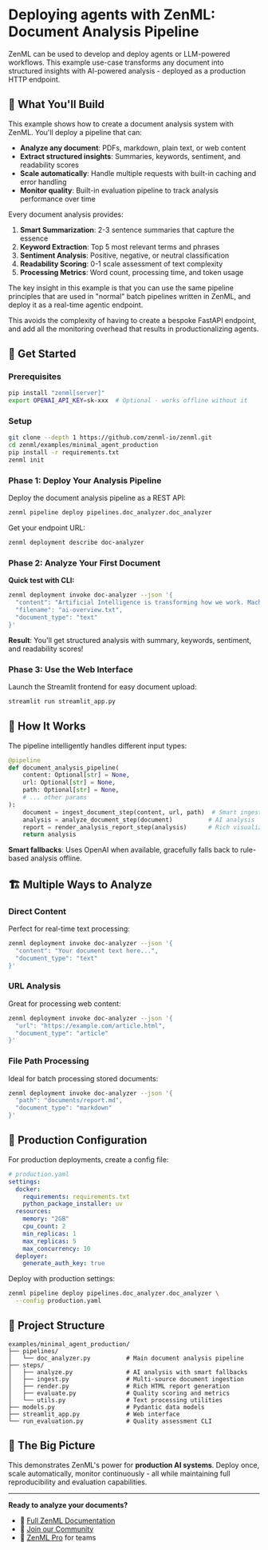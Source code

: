 # Deploying agents with ZenML: Document Analysis Pipeline

ZenML can be used to develop and deploy agents or LLM-powered workflows. This example use-case
transforms any document into structured insights with AI-powered analysis - deployed as a production HTTP endpoint.

## 🎯 What You'll Build

This example shows how to create a document analysis system with ZenML. You'll deploy a pipeline that can:

- **Analyze any document**: PDFs, markdown, plain text, or web content
- **Extract structured insights**: Summaries, keywords, sentiment, and readability scores
- **Scale automatically**: Handle multiple requests with built-in caching and error handling
- **Monitor quality**: Built-in evaluation pipeline to track analysis performance over time

Every document analysis provides:

1. **Smart Summarization**: 2-3 sentence summaries that capture the essence
2. **Keyword Extraction**: Top 5 most relevant terms and phrases  
3. **Sentiment Analysis**: Positive, negative, or neutral classification
4. **Readability Scoring**: 0-1 scale assessment of text complexity
5. **Processing Metrics**: Word count, processing time, and token usage

The key insight in this example is that you can use the same pipeline principles that are used
in "normal" batch pipelines written in ZenML, and deploy it as a real-time agentic endpoint.

This avoids the complexity of having to create a bespoke FastAPI endpoint, and add all the monitoring
overhead that results in productionalizing agents.

## 🚀 Get Started

### Prerequisites
```bash
pip install "zenml[server]"
export OPENAI_API_KEY=sk-xxx  # Optional - works offline without it
```

### Setup
```bash
git clone --depth 1 https://github.com/zenml-io/zenml.git
cd zenml/examples/minimal_agent_production
pip install -r requirements.txt
zenml init
```

### Phase 1: Deploy Your Analysis Pipeline

Deploy the document analysis pipeline as a REST API:

```bash
zenml pipeline deploy pipelines.doc_analyzer.doc_analyzer
```

Get your endpoint URL:
```bash
zenml deployment describe doc-analyzer
```

### Phase 2: Analyze Your First Document

**Quick test with CLI:**
```bash
zenml deployment invoke doc-analyzer --json '{
  "content": "Artificial Intelligence is transforming how we work. Machine learning models can now process vast amounts of data to extract meaningful insights, helping businesses make better decisions faster than ever before.",
  "filename": "ai-overview.txt",
  "document_type": "text"
}'
```

**Result**: You'll get structured analysis with summary, keywords, sentiment, and readability scores!

### Phase 3: Use the Web Interface

Launch the Streamlit frontend for easy document upload:

```bash
streamlit run streamlit_app.py
```

## 🤖 How It Works

The pipeline intelligently handles different input types:

```python
@pipeline
def document_analysis_pipeline(
    content: Optional[str] = None,
    url: Optional[str] = None, 
    path: Optional[str] = None,
    # ... other params
):
    document = ingest_document_step(content, url, path)  # Smart ingestion
    analysis = analyze_document_step(document)          # AI analysis
    report = render_analysis_report_step(analysis)      # Rich visualization
    return analysis
```

**Smart fallbacks**: Uses OpenAI when available, gracefully falls back to rule-based analysis offline.

## 🏗️ Multiple Ways to Analyze

### Direct Content
Perfect for real-time text processing:
```bash
zenml deployment invoke doc-analyzer --json '{
  "content": "Your document text here...",
  "document_type": "text"
}'
```

### URL Analysis
Great for processing web content:
```bash
zenml deployment invoke doc-analyzer --json '{
  "url": "https://example.com/article.html",
  "document_type": "article"
}'
```

### File Path Processing
Ideal for batch processing stored documents:
```bash
zenml deployment invoke doc-analyzer --json '{
  "path": "documents/report.md",
  "document_type": "markdown"
}'
```


## 🔧 Production Configuration

For production deployments, create a config file:

```yaml
# production.yaml
settings:
  docker:
    requirements: requirements.txt
    python_package_installer: uv
  resources:
    memory: "2GB"
    cpu_count: 2
    min_replicas: 1
    max_replicas: 5
    max_concurrency: 10
  deployer:
    generate_auth_key: true
```

Deploy with production settings:
```bash
zenml pipeline deploy pipelines.doc_analyzer.doc_analyzer \
  --config production.yaml
```

## 📁 Project Structure

```
examples/minimal_agent_production/
├── pipelines/
│   └── doc_analyzer.py          # Main document analysis pipeline
├── steps/
│   ├── analyze.py               # AI analysis with smart fallbacks
│   ├── ingest.py                # Multi-source document ingestion
│   ├── render.py                # Rich HTML report generation
│   ├── evaluate.py              # Quality scoring and metrics
│   └── utils.py                 # Text processing utilities
├── models.py                    # Pydantic data models
├── streamlit_app.py             # Web interface
└── run_evaluation.py            # Quality assessment CLI
```

## 🎯 The Big Picture

This demonstrates ZenML's power for **production AI systems**. Deploy once, scale automatically, monitor continuously - all while maintaining full reproducibility and evaluation capabilities.

---

**Ready to analyze your documents?**

- 📖 [Full ZenML Documentation](https://docs.zenml.io/)
- 💬 [Join our Community](https://zenml.io/slack)
- 🏢 [ZenML Pro](https://zenml.io/pro) for teams